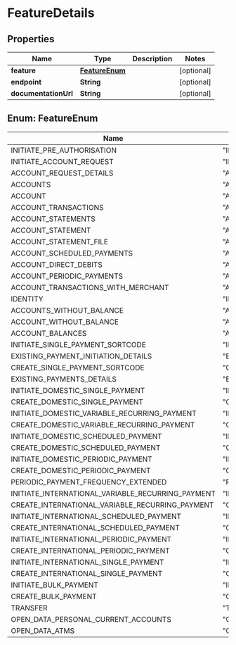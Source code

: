 
# FeatureDetails

## Properties
Name | Type | Description | Notes
------------ | ------------- | ------------- | -------------
**feature** | [**FeatureEnum**](#FeatureEnum) |  |  [optional]
**endpoint** | **String** |  |  [optional]
**documentationUrl** | **String** |  |  [optional]


<a name="FeatureEnum"></a>
## Enum: FeatureEnum
Name | Value
---- | -----
INITIATE_PRE_AUTHORISATION | &quot;INITIATE_PRE_AUTHORISATION&quot;
INITIATE_ACCOUNT_REQUEST | &quot;INITIATE_ACCOUNT_REQUEST&quot;
ACCOUNT_REQUEST_DETAILS | &quot;ACCOUNT_REQUEST_DETAILS&quot;
ACCOUNTS | &quot;ACCOUNTS&quot;
ACCOUNT | &quot;ACCOUNT&quot;
ACCOUNT_TRANSACTIONS | &quot;ACCOUNT_TRANSACTIONS&quot;
ACCOUNT_STATEMENTS | &quot;ACCOUNT_STATEMENTS&quot;
ACCOUNT_STATEMENT | &quot;ACCOUNT_STATEMENT&quot;
ACCOUNT_STATEMENT_FILE | &quot;ACCOUNT_STATEMENT_FILE&quot;
ACCOUNT_SCHEDULED_PAYMENTS | &quot;ACCOUNT_SCHEDULED_PAYMENTS&quot;
ACCOUNT_DIRECT_DEBITS | &quot;ACCOUNT_DIRECT_DEBITS&quot;
ACCOUNT_PERIODIC_PAYMENTS | &quot;ACCOUNT_PERIODIC_PAYMENTS&quot;
ACCOUNT_TRANSACTIONS_WITH_MERCHANT | &quot;ACCOUNT_TRANSACTIONS_WITH_MERCHANT&quot;
IDENTITY | &quot;IDENTITY&quot;
ACCOUNTS_WITHOUT_BALANCE | &quot;ACCOUNTS_WITHOUT_BALANCE&quot;
ACCOUNT_WITHOUT_BALANCE | &quot;ACCOUNT_WITHOUT_BALANCE&quot;
ACCOUNT_BALANCES | &quot;ACCOUNT_BALANCES&quot;
INITIATE_SINGLE_PAYMENT_SORTCODE | &quot;INITIATE_SINGLE_PAYMENT_SORTCODE&quot;
EXISTING_PAYMENT_INITIATION_DETAILS | &quot;EXISTING_PAYMENT_INITIATION_DETAILS&quot;
CREATE_SINGLE_PAYMENT_SORTCODE | &quot;CREATE_SINGLE_PAYMENT_SORTCODE&quot;
EXISTING_PAYMENTS_DETAILS | &quot;EXISTING_PAYMENTS_DETAILS&quot;
INITIATE_DOMESTIC_SINGLE_PAYMENT | &quot;INITIATE_DOMESTIC_SINGLE_PAYMENT&quot;
CREATE_DOMESTIC_SINGLE_PAYMENT | &quot;CREATE_DOMESTIC_SINGLE_PAYMENT&quot;
INITIATE_DOMESTIC_VARIABLE_RECURRING_PAYMENT | &quot;INITIATE_DOMESTIC_VARIABLE_RECURRING_PAYMENT&quot;
CREATE_DOMESTIC_VARIABLE_RECURRING_PAYMENT | &quot;CREATE_DOMESTIC_VARIABLE_RECURRING_PAYMENT&quot;
INITIATE_DOMESTIC_SCHEDULED_PAYMENT | &quot;INITIATE_DOMESTIC_SCHEDULED_PAYMENT&quot;
CREATE_DOMESTIC_SCHEDULED_PAYMENT | &quot;CREATE_DOMESTIC_SCHEDULED_PAYMENT&quot;
INITIATE_DOMESTIC_PERIODIC_PAYMENT | &quot;INITIATE_DOMESTIC_PERIODIC_PAYMENT&quot;
CREATE_DOMESTIC_PERIODIC_PAYMENT | &quot;CREATE_DOMESTIC_PERIODIC_PAYMENT&quot;
PERIODIC_PAYMENT_FREQUENCY_EXTENDED | &quot;PERIODIC_PAYMENT_FREQUENCY_EXTENDED&quot;
INITIATE_INTERNATIONAL_VARIABLE_RECURRING_PAYMENT | &quot;INITIATE_INTERNATIONAL_VARIABLE_RECURRING_PAYMENT&quot;
CREATE_INTERNATIONAL_VARIABLE_RECURRING_PAYMENT | &quot;CREATE_INTERNATIONAL_VARIABLE_RECURRING_PAYMENT&quot;
INITIATE_INTERNATIONAL_SCHEDULED_PAYMENT | &quot;INITIATE_INTERNATIONAL_SCHEDULED_PAYMENT&quot;
CREATE_INTERNATIONAL_SCHEDULED_PAYMENT | &quot;CREATE_INTERNATIONAL_SCHEDULED_PAYMENT&quot;
INITIATE_INTERNATIONAL_PERIODIC_PAYMENT | &quot;INITIATE_INTERNATIONAL_PERIODIC_PAYMENT&quot;
CREATE_INTERNATIONAL_PERIODIC_PAYMENT | &quot;CREATE_INTERNATIONAL_PERIODIC_PAYMENT&quot;
INITIATE_INTERNATIONAL_SINGLE_PAYMENT | &quot;INITIATE_INTERNATIONAL_SINGLE_PAYMENT&quot;
CREATE_INTERNATIONAL_SINGLE_PAYMENT | &quot;CREATE_INTERNATIONAL_SINGLE_PAYMENT&quot;
INITIATE_BULK_PAYMENT | &quot;INITIATE_BULK_PAYMENT&quot;
CREATE_BULK_PAYMENT | &quot;CREATE_BULK_PAYMENT&quot;
TRANSFER | &quot;TRANSFER&quot;
OPEN_DATA_PERSONAL_CURRENT_ACCOUNTS | &quot;OPEN_DATA_PERSONAL_CURRENT_ACCOUNTS&quot;
OPEN_DATA_ATMS | &quot;OPEN_DATA_ATMS&quot;



